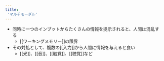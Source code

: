 ```yaml
---
title:
 'マルチモーダル'
---
```


- 同時に一つのインプットからたくさんの情報を提示されると、人間は混乱する
    - [[ワーキングメモリー]]の限界
- その対処として、複数の[[入力]]から人間に情報を与えると良い
    - [[光]]、[[音]]、[[触覚]]、[[聴覚]]など

